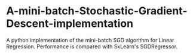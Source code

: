 # A-mini-batch-Stochastic-Gradient-Descent-implementation
A python implementation of the mini-batch SGD algorithm for Linear Regression. Performance is compared with SkLearn's SGDRegressor.

